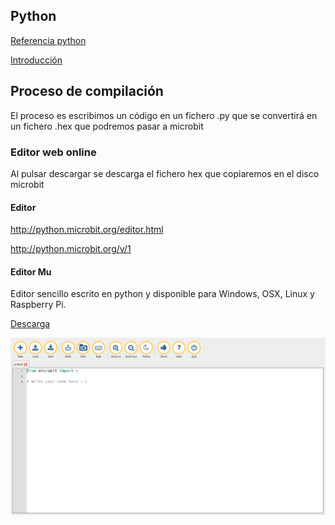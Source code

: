 ## Python

[Referencia python](http://microbit.org/es/guide/python/)

[Introducción](http://microbit-micropython.readthedocs.io/en/latest/tutorials/introduction.html)

## Proceso de compilación

El proceso es escribimos un código en un fichero .py que se convertirá en un fichero .hex que podremos pasar a microbit


### Editor web online
Al pulsar descargar se descarga el fichero hex que copiaremos en el disco microbit

#### Editor


http://python.microbit.org/editor.html

http://python.microbit.org/v/1


#### Editor Mu

Editor sencillo escrito en python y disponible para Windows, OSX, Linux y  Raspberry Pi.  

[Descarga](https://codewith.mu/)

![Mu editor](./images/MuEditor.png)
